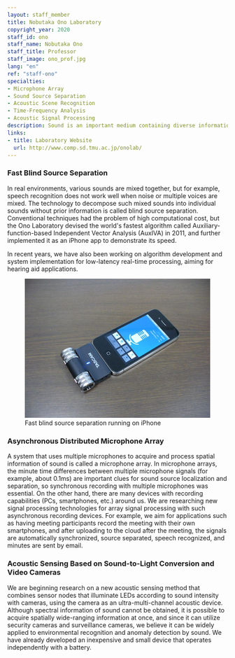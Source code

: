 ```yaml
---
layout: staff_member
title: Nobutaka Ono Laboratory
copyright_year: 2020
staff_id: ono
staff_name: Nobutaka Ono
staff_title: Professor
staff_image: ono_prof.jpg
lang: "en"
ref: "staff-ono"
specialties:
- Microphone Array
- Sound Source Separation
- Acoustic Scene Recognition
- Time-Frequency Analysis
- Acoustic Signal Processing
description: Sound is an important medium containing diverse information, and we communicate through speech, enjoy music, and perceive various situations around us through sound on a daily basis. The Ono Laboratory aims to realize advanced sound information processing that is similar to or beyond human capabilities, and conducts research on signal processing and information processing for sound, such as speech and music. For example, we are working on the following research topics.
links:
- title: Laboratory Website
  url: http://www.comp.sd.tmu.ac.jp/onolab/
---
```



### Fast Blind Source Separation

In real environments, various sounds are mixed together, but for example, speech recognition does not work well when noise or multiple voices are mixed. The technology to decompose such mixed sounds into individual sounds without prior information is called blind source separation. Conventional techniques had the problem of high computational cost, but the Ono Laboratory devised the world's fastest algorithm called Auxiliary-function-based Independent Vector Analysis (AuxIVA) in 2011, and further implemented it as an iPhone app to demonstrate its speed.

In recent years, we have also been working on algorithm development and system implementation for low-latency real-time processing, aiming for hearing aid applications.

<figure class="center w70">
  <img src="/image/ono_01.jpg" alt="">
  <figcaption>Fast blind source separation running on iPhone</figcaption>
</figure>


### Asynchronous Distributed Microphone Array

A system that uses multiple microphones to acquire and process spatial information of sound is called a microphone array. In microphone arrays, the minute time differences between multiple microphone signals (for example, about 0.1ms) are important clues for sound source localization and separation, so synchronous recording with multiple microphones was essential. On the other hand, there are many devices with recording capabilities (PCs, smartphones, etc.) around us. We are researching new signal processing technologies for array signal processing with such asynchronous recording devices. For example, we aim for applications such as having meeting participants record the meeting with their own smartphones, and after uploading to the cloud after the meeting, the signals are automatically synchronized, source separated, speech recognized, and minutes are sent by email.


### Acoustic Sensing Based on Sound-to-Light Conversion and Video Cameras

We are beginning research on a new acoustic sensing method that combines sensor nodes that illuminate LEDs according to sound intensity with cameras, using the camera as an ultra-multi-channel acoustic device. Although spectral information of sound cannot be obtained, it is possible to acquire spatially wide-ranging information at once, and since it can utilize security cameras and surveillance cameras, we believe it can be widely applied to environmental recognition and anomaly detection by sound. We have already developed an inexpensive and small device that operates independently with a battery.

